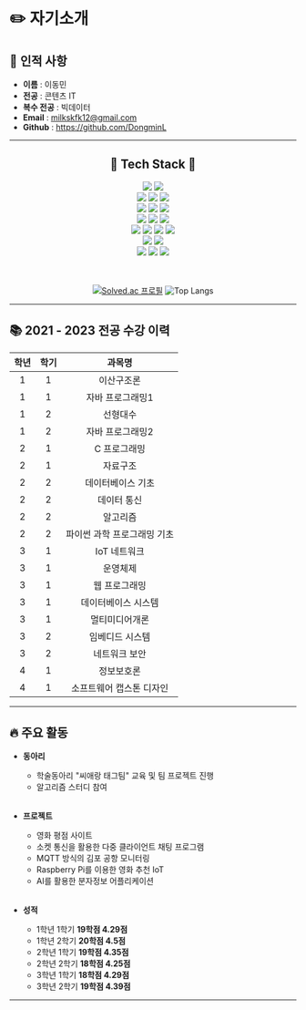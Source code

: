 # ✏️ 자기소개
## 👦 인적 사항
* **이름** : 이동민 
* **전공** : 콘텐츠 IT
* **복수 전공** : 빅데이터 
* **Email** : milkskfk12@gmail.com
* **Github** : <https://github.com/DongminL>
------------------------------------------------------

<h2 align="center">📌 Tech Stack 📌</h2>
<div align="center" class="stack" id="languages">
    <img src="https://img.shields.io/badge/Java-007396?style=for-the-badge&logo=Java&logoColor=white">
    <img src="https://img.shields.io/badge/JavaScript-F7DF1E?style=for-the-badge&logo=JavaScript&logoColor=white"/>
</div>
<div align="center" class="stack" id="front">
    <img src="https://img.shields.io/badge/HTML5-E34F26?style=for-the-badge&logo=HTML5&logoColor=white"/> 
    <img src="https://img.shields.io/badge/CSS3-1572B6?style=for-the-badge&logo=CSS3&logoColor=white"/> 
    <img src="https://img.shields.io/badge/jQuery-0769AD?style=for-the-badge&logo=jQuery&logoColor=white"/>
</div>
<div align="center" class="stack" id="framework">
    <img src="https://img.shields.io/badge/Spring Boot-6DB33F?style=for-the-badge&logo=Spring Boot&logoColor=white"/> 
    <img src="https://img.shields.io/badge/Spring Security-6DB33F?style=for-the-badge&logo=Spring Security&logoColor=white"/>
    <img src="https://img.shields.io/badge/Node.js-5FA04E?style=for-the-badge&logo=Node.js&logoColor=white"/>
</div>
<div align="center" class="stack" id="database">
    <img src="https://img.shields.io/badge/MySQL-4479A1?style=for-the-badge&logo=MySQL&logoColor=white"/>
    <img src="https://img.shields.io/badge/MongoDB-47A248?style=for-the-badge&logo=MongoDB&logoColor=white"/>
    <img src="https://img.shields.io/badge/Redis-DC382D?style=for-the-badge&logo=Redis&logoColor=white"/>
</div>
<div align="center" class="stack" id="aws">
    <img src="https://img.shields.io/badge/Amazon AWS-232F3E?style=for-the-badge&logo=Amazon AWS&logoColor=white"/>
    <img src="https://img.shields.io/badge/Amazon EC2-FF9900?style=for-the-badge&logo=Amazon EC2&logoColor=white"/>
    <img src="https://img.shields.io/badge/Amazon RDS-527FFF?style=for-the-badge&logo=Amazon RDS&logoColor=white"/>
    <img src="https://img.shields.io/badge/Amazon S3-569A31?style=for-the-badge&logo=Amazon S3&logoColor=white"/>
</div>
<div align="center" class="stack" id="os">
    <img src="https://img.shields.io/badge/Linux-FCC624?style=for-the-badge&logo=Linux&logoColor=white"/>
    <img src="https://img.shields.io/badge/Ubuntu-E95420?style=for-the-badge&logo=Ubuntu&logoColor=white"/>
</div>
<div align="center" class="stack" id="tool">
    <img src="https://img.shields.io/badge/Git-F05032?style=for-the-badge&logo=Git&logoColor=white"/>
    <img src="https://img.shields.io/badge/GitHub-181717?style=for-the-badge&logo=GitHub&logoColor=white"/>
    <img src="https://img.shields.io/badge/Docker-2496ED?style=for-the-badge&logo=Docker&logoColor=white"/>
</div>
<br><br>

<div align="center" class="stack" id="languages">

[![Solved.ac
프로필](http://mazassumnida.wtf/api/v2/generate_badge?boj=milkskfk5677)](https://solved.ac/milkskfk5677) ![Top Langs](https://github-readme-stats.vercel.app/api/top-langs/?username=DongminL&layout=compact&theme=graywhite)
</div>

------------------------------------------------------

## 📚 2021 - 2023 전공 수강 이력
| 학년 | 학기  |    과목명     |
|:--:|:---:|:--------------:|
|  1 |  1  |   이산구조론    |
|  1 |  1  |  자바 프로그래밍1  |
|  1 |  2  |    선형대수    |
|  1 |  2  |  자바 프로그래밍2  |
|  2 |  1  |   C 프로그래밍   |
|  2 |  1  |    자료구조    |
|  2 |  2  |    데이터베이스 기초    |
|  2 |  2  |  데이터 통신  |
|  2 |  2  |    알고리즘    |
|  2 |  2  |  파이썬 과학 프로그래밍 기초  |
|  3  |  1  |  IoT 네트워크  |
|  3 |  1  |  운영체제  |
|  3 |  1  | 웹 프로그래밍  |
|  3 |  1  | 데이터베이스 시스템  |
|  3 |  1  | 멀티미디어개론  |
|  3 |  2  | 임베디드 시스템  |
|  3 |  2  | 네트워크 보안  |
|  4 |  1  | 정보보호론  |
|  4 |  1  | 소프트웨어 캡스톤 디자인  |

------------------------------------------------------
## 🔥 주요 활동
* **동아리**
  + 학술동아리 "씨애랑 태그팀" 교육 및 팀 프로젝트 진행
  + 알고리즘 스터디 참여
<br><br>

* **프로젝트**
  + 영화 평점 사이트
  + 소켓 통신을 활용한 다중 클라이언트 채팅 프로그램
  + MQTT 방식의 김포 공항 모니터링
  + Raspberry Pi를 이용한 영화 추천 IoT
  + AI를 활용한 분자정보 어플리케이션
<br><br>

* **성적**
  + 1학년 1학기 **19학점 4.29점**
  + 1학년 2학기 **20학점 4.5점**
  + 2학년 1학기 **19학점 4.35점**
  + 2학년 2학기 **18학점 4.25점**
  + 3학년 1학기 **18학점 4.29점**
  + 3학년 2학기 **19학점 4.39점**
------------------------------------------------------
